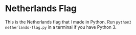 # Netherlands Flag
This is the Netherlands flag that I made in Python. Run `python3 netherlands-flag.py` in a terminal if you have Python 3.
